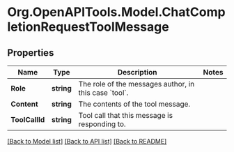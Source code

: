 # Org.OpenAPITools.Model.ChatCompletionRequestToolMessage

## Properties

Name | Type | Description | Notes
------------ | ------------- | ------------- | -------------
**Role** | **string** | The role of the messages author, in this case &#x60;tool&#x60;. | 
**Content** | **string** | The contents of the tool message. | 
**ToolCallId** | **string** | Tool call that this message is responding to. | 

[[Back to Model list]](../README.md#documentation-for-models) [[Back to API list]](../README.md#documentation-for-api-endpoints) [[Back to README]](../README.md)

